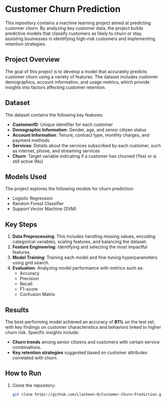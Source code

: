 # Customer Churn Prediction

This repository contains a machine learning project aimed at predicting customer churn. By analyzing key customer data, the project builds predictive models that classify customers as likely to churn or stay, assisting businesses in identifying high-risk customers and implementing retention strategies.

## Project Overview

The goal of this project is to develop a model that accurately predicts customer churn using a variety of features. The dataset includes customer demographics, account information, and usage metrics, which provide insights into factors affecting customer retention.

## Dataset

The dataset contains the following key features:

- **CustomerID**: Unique identifier for each customer
- **Demographic Information**: Gender, age, and senior citizen status
- **Account Information**: Tenure, contract type, monthly charges, and payment methods
- **Services**: Details about the services subscribed by each customer, such as internet, phone, and streaming services
- **Churn**: Target variable indicating if a customer has churned (Yes) or is still active (No)

## Models Used

The project explores the following models for churn prediction:

- Logistic Regression
- Random Forest Classifier
- Support Vector Machine (SVM)

## Key Steps

1. **Data Preprocessing**: This includes handling missing values, encoding categorical variables, scaling features, and balancing the dataset.
2. **Feature Engineering**: Identifying and selecting the most impactful features.
3. **Model Training**: Training each model and fine-tuning hyperparameters using grid search.
4. **Evaluation**: Analyzing model performance with metrics such as:
   - Accuracy
   - Precision
   - Recall
   - F1-score
   - Confusion Matrix

## Results

The best-performing model achieved an accuracy of **81%** on the test set, with key findings on customer characteristics and behaviors linked to higher churn risk. Specific insights include:
- **Churn trends** among senior citizens and customers with certain service combinations.
- **Key retention strategies** suggested based on customer attributes correlated with churn.

## How to Run

1. Clone the repository:

   ```bash
   git clone https://github.com/Llasheen-0/Customer-Churn-Prediction.git
